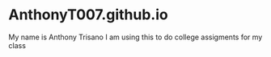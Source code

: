# AnthonyT007.github.io
My name is Anthony Trisano
I am using this to do college assigments for my class
